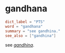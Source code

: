 # gandhana

``` toml
dict_label = "PTS"
word = "gandhana"
summary = "see gandhina."
see_also = ["gandhina"]
```

see *[gandhina](gandhina.md)*.

